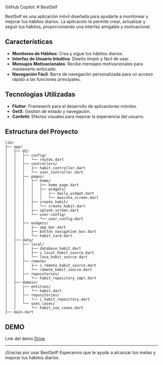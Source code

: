 GitHub Copilot: # BestSelf

BestSelf es una aplicación móvil diseñada para ayudarte a monitorear y mejorar tus hábitos diarios. La aplicación te permite crear, actualizar y seguir tus hábitos, proporcionando una interfaz amigable y motivacional.

## Características

- **Monitoreo de Hábitos**: Crea y sigue tus hábitos diarios.
- **Interfaz de Usuario Intuitiva**: Diseño limpio y fácil de usar.
- **Mensajes Motivacionales**: Recibe mensajes motivacionales para mantenerte enfocado.
- **Navegación Fácil**: Barra de navegación personalizada para un acceso rápido a las funciones principales.

## Tecnologías Utilizadas

- **Flutter**: Framework para el desarrollo de aplicaciones móviles.
- **GetX**: Gestión de estado y navegación.
- **Confetti**: Efectos visuales para mejorar la experiencia del usuario.

## Estructura del Proyecto

```plaintext
lib/
├── app/
│   ├── UI/
│   │   ├── config/
│   │   │   └── routes.dart
│   │   ├── controllers/
│   │   │   ├── habit_controller.dart
│   │   │   └── user_controller.dart
│   │   ├── pages/
│   │   │   ├── home/
│   │   │   │   ├── home_page.dart
│   │   │   │   ├── widgets/
│   │   │   │   │   ├── daily_widget.dart
│   │   │   │   │   └── mascota_screen.dart
│   │   │   ├── create_habit/
│   │   │   │   └── create_habit.dart
│   │   │   ├── splash_screen.dart
│   │   │   └── user-config/
│   │   │       └── user_config.dart
│   │   ├── widgets/
│   │   │   ├── app_bar.dart
│   │   │   ├── botton_navigation_bar.dart
│   │   │   └── habit_card.dart
│   ├── data/
│   │   ├── local/
│   │   │   ├── database_habit.dart
│   │   │   ├── i_local_habit_source.dart
│   │   │   └── loca_habit_source.dart
│   │   ├── remote/
│   │   │   ├── i_remote_habit_source.dart
│   │   │   └── remote_habit_source.dart
│   │   ├── repositories/
│   │   │   └── habit_repository_impl.dart
│   ├── domain/
│   │   ├── entities/
│   │   │   └── habit.dart
│   │   ├── repositories/
│   │   │   └── i_habit_repository.dart
│   │   └── uses_cases/
│   │       └── habit_use_cases.dart
├── main.dart
```


## DEMO

Link del demo [Drive](https://drive.google.com/file/d/1OevE8vCmF_UuYGNyntKTpl-D7ID4rp1Y/view?usp=drivesdk)

---

¡Gracias por usar BestSelf! Esperamos que te ayude a alcanzar tus metas y mejorar tus hábitos diarios.
